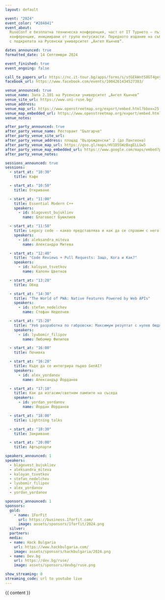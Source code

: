 ```yaml
---
layout: default

event: "2024"
event_color: "#284841"
event_about:
  RuseConf е безплатна техническа конференция, част от IT Турнето – пътуващи из България
  конференции, инициирани от група ентусиасти. Поредното издание на събитието се организира
  с подкрепата на Русенски университет „Ангел Кънчев“.

dates_announced: true
formatted_date: 14 Септември 2024

event_finished: true
event_ongoing: false

call_to_papers_url: https://nc.it-tour.bg/apps/forms/s/stGEkWntS8GT4geydtAwG5Fb
facebook_url: https://www.facebook.com/events/1004261434527383/

venue_announced: true
venue_name: Зала 2.101 на Русенски университет „Ангел Кънчев“
venue_site_url: https://www.uni-ruse.bg/
venue_address:
venue_map_url: https://www.openstreetmap.org/export/embed.html?bbox=25.967790484428406%2C43.85256793116109%2C25.975606441497803%2C43.85754637394966&amp;layer=mapnik&amp;marker=43.85505720450864%2C25.971698462963104
venue_map_embedded_url: https://www.openstreetmap.org/export/embed.html?bbox=25.967790484428406%2C43.85256793116109%2C25.975606441497803%2C43.85754637394966&amp;layer=mapnik&amp;marker=43.85505720450864%2C25.971698462963104
venue_notes:

after_party_announced: true
after_party_venue_name: Ресторант "Българче"
after_party_venue_site_url:
after_party_venue_address: площад "Възрожденски" 2 (до Пантеона)
after_party_venue_map_url: https://goo.gl/maps/HV1D5SWzBxgELLGw5
after_party_venue_map_embedded_url: https://www.google.com/maps/embed?pb=!1m18!1m12!1m3!1d2877.282126763422!2d25.957201876442536!3d43.84998077109363!2m3!1f0!2f0!3f0!3m2!1i1024!2i768!4f13.1!3m3!1m2!1s0x40ae60c8fa20adc3%3A0x3e3343eea181ca23!2z0KDQtdGB0YLQvtGA0LDQvdGCICLQkdGK0LvQs9Cw0YDRh9C1Ig!5e0!3m2!1sbg!2sbg!4v1694273870622!5m2!1sbg!2sbg
after_party_venue_notes:

sessions_announced: true
sessions:
  - start_at: "10:30"
    title: Кафе

  - start_at: "10:50"
    title: Откриване

  - start_at: "11:00"
    title: Essential Modern C++
    speakers:
      - id: blagovest_bujukliev
        name: Благовест Буюклиев

  - start_at: "11:50"
    title: Legacy code - какво представлява и как да се справим с него
    speakers:
      - id: aleksandra_miteva
        name: Александра Митева

  - start_at: "12:40"
    title: "Code Reviews + Pull Requests: Защо, Кога и Как?"
    speakers:
      - id: kaloyan_tsvetkov
        name: Калоян Цветков

  - start_at: "13:20"
    title: Обяд

  - start_at: "14:30"
    title: "The World of PWA: Native Features Powered by Web APIs"
    speakers:
      - id: stefan_nedelchev
        name: Стефан Неделчев

  - start_at: "15:20"
    title: "Уеб разработка по габровски: Максимум резултат с нулев бюджет"
    speakers:
      - id: lyubomir_filipov
        name: Любомир Филипов

  - start_at: "16:00"
    title: Почивка

  - start_at: "16:20"
    title: Къде да се интегрира първо GenAI?
    speakers:
      - id: alex_yordanov
        name: Александър Йорданов

  - start_at: "17:10"
    title: Как да изгасим/светнем лампите на съседа
    speakers:
      - id: yordan_yordanov
        name: Йордан Йорданов

  - start_at: "18:00"
    title: Lightning talks

  - start_at: "18:30"
    title: Закриване

  - start_at: "20:00"
    title: Афтърпарти

speakers_announced: 1
speakers:
  - blagovest_bujukliev
  - aleksandra_miteva
  - kaloyan_tsvetkov
  - stefan_nedelchev
  - lyubomir_filipov
  - alex_yordanov
  - yordan_yordanov

sponsors_announced: 1
sponsors:
  gold:
    - name: 1ForFit
      url: https://business.1forfit.com/
      image: assets/sponsors/1forfit/2024.png
  silver:
  partners:
  media:
  - name: Hack Bulgaria
    url: https://www.hackbulgaria.com/
    image: assets/sponsors/hackbulgaria/2024.png
  - name: Dev.bg
    url: https://dev.bg/ruse/
    image: assets/sponsors/devbg/ruse.png

show_streaming: 0
streaming_code: url to youtube live
---
```


{{ content }}
